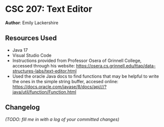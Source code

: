 # CSC 207: Text Editor

**Author**: Emily Lackershire

## Resources Used

+ Java 17
+ Visual Studio Code
+ Instructions provided from Professor Osera of Grinnell College, accessed through his website: 
  https://osera.cs.grinnell.edu/ttap/data-structures-labs/text-editor.html
+ Used the oracle Java docs to find functions that may be helpful to write the ones in the simple string buffer, accesed online:  
   https://docs.oracle.com/javase/8/docs/api///?java/util/function/Function.html

## Changelog

_(TODO: fill me in with a log of your committed changes)_
